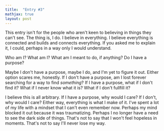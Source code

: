 ```yaml
---
title:  "Entry #3"
mathjax: true
layout: post
---
```



This entry isn't for the people who aren't keen to believing in things they can't see. The thing is, I do. I believe in everything. I believe everything is connected and builds and connects everything. If you asked me to explain it, I could, perhaps in a way only I would understand.

Who am I? What am I? What am I meant to do, if anything? Do I have a purpose? 

Maybe I don't have a purpose, maybe I do, and I'm yet to figure it out. Either option scares me, honestly. If I don't have a purpose, am I lost forever searching for a way to find <i>something</i>? If I have a purpose, what if I don't find it? What if I never know what it is? What if I don't fullfill it?

I believe this is all arbitrary. If I have a purpose, why would I care? If I don't, why would I care? Either way, everything is what I make of it. I've spent a lot of my life with a mindset that I can't even remember now. Perhaps my mind blocked it out because it was traumatizing. Perhaps I no longer have a need to see the dark side of things. That's not to say that I won't feel hopeless in moments. That's not to say I'll never lose my way.